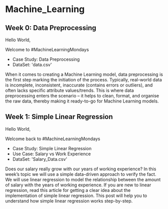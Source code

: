 # Machine_Learning

## Week 0: Data Preprocessing

Hello World, 

Welcome to #MachineLearningMondays 
* Case Study: Data Preprocessing
* DataSet: 'data.csv'

When it comes to creating a Machine Learning model, data preprocessing is the first step marking the initiation of the process. Typically, real-world data is incomplete, inconsistent, inaccurate (contains errors or outliers), and often lacks specific attribute values/trends. This is where data preprocessing enters the scenario – it helps to clean, format, and organise the raw data, thereby making it ready-to-go for Machine Learning models.  

## Week 1: Simple Linear Regression

Hello World, 

Welcome back to #MachineLearningMondays 
* Case Study: Simple Linear Regression 
* Use Case: Salary vs Work Experience 
* DataSet: 'Salary_Data.csv'

Does our salary really grow with our years of working experience? 
In this week’s topic we will use a simple data-driven approach to verify the fact. We will use linear regression to model the relationship between the amount of salary with the years of working experience. If you are new to linear regression, read this article for getting a clear idea about the implementation of simple linear regression. This post will help you to understand how simple linear regression works step-by-step.

